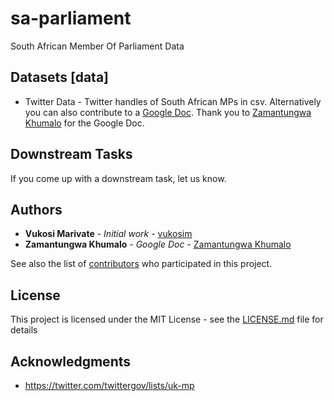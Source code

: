 # sa-parliament
South African Member Of Parliament Data

## Datasets [data]

* Twitter Data - Twitter handles of South African MPs in csv. Alternatively you can also contribute to a [Google Doc](https://docs.google.com/spreadsheets/d/1vprj34GTNSDv5GRbR9jFVst916orXNiZb9nNFeV7dHU/edit?usp=sharing). Thank you to [Zamantungwa Khumalo](https://twitter.com/Zamantungwa_K) for the Google Doc.

## Downstream Tasks

If you come up with a downstream task, let us know. 

## Authors

* **Vukosi Marivate** - *Initial work* - [vukosim](https://github.com/vukosim)
* **Zamantungwa Khumalo** - *Google Doc* - [Zamantungwa Khumalo](https://twitter.com/Zamantungwa_K)

See also the list of [contributors](https://github.com/dsfsi/sa-parliament/contributors) who participated in this project.

## License

This project is licensed under the MIT License - see the [LICENSE.md](LICENSE.md) file for details

## Acknowledgments

* https://twitter.com/twittergov/lists/uk-mp
